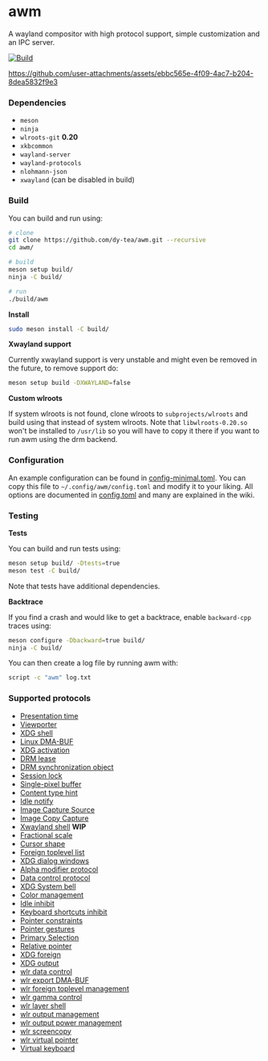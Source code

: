 # awm

A wayland compositor with high protocol support, simple customization and an IPC server.

[![Build](https://github.com/dy-tea/awm/actions/workflows/build.yml/badge.svg)](https://github.com/dy-tea/awm/actions/workflows/build.yml)

https://github.com/user-attachments/assets/ebbc565e-4f09-4ac7-b204-8dea5832f9e3

### Dependencies

- `meson`
- `ninja`
- `wlroots-git` **0.20**
- `xkbcommon`
- `wayland-server`
- `wayland-protocols`
- `nlohmann-json`
- `xwayland` (can be disabled in build)

### Build

You can build and run using:

```sh
# clone
git clone https://github.com/dy-tea/awm.git --recursive
cd awm/

# build
meson setup build/
ninja -C build/

# run
./build/awm
```

**Install**

```sh
sudo meson install -C build/
```

**Xwayland support**

Currently xwayland support is very unstable and might even be removed in the future, to remove support do:

```sh
meson setup build -DXWAYLAND=false
```

**Custom wlroots**

If system wlroots is not found, clone wlroots to `subprojects/wlroots` and build using that instead of system wlroots. Note that `libwlroots-0.20.so` won't be installed to `/usr/lib` so you will have to copy it there if you want to run awm using the drm backend.

### Configuration

An example configuration can be found in [config-minimal.toml](config-minimal.toml).
You can copy this file to `~/.config/awm/config.toml` and modify it to your liking.
All options are documented in [config.toml](config.toml) and many are explained in the wiki.

### Testing

**Tests**

You can build and run tests using:

```sh
meson setup build/ -Dtests=true
meson test -C build/
```

Note that tests have additional dependencies.

**Backtrace**

If you find a crash and would like to get a backtrace, enable `backward-cpp` traces using:

```sh
meson configure -Dbackward=true build/
ninja -C build/
```

You can then create a log file by running awm with:

```sh
script -c "awm" log.txt
```

### Supported protocols

- [Presentation time](https://wayland.app/protocols/presentation-time)
- [Viewporter](https://wayland.app/protocols/viewporter)
- [XDG shell](https://wayland.app/protocols/xdg-shell)
- [Linux DMA-BUF](https://wayland.app/protocols/linux-dmabuf-v1)
- [XDG activation](https://wayland.app/protocols/xdg-activation-v1)
- [DRM lease](https://wayland.app/protocols/drm-lease-v1)
- [DRM synchronization object](https://wayland.app/protocols/linux-drm-syncobj-v1)
- [Session lock](https://wayland.app/protocols/ext-session-lock-v1)
- [Single-pixel buffer](https://wayland.app/protocols/single-pixel-buffer-v1)
- [Content type hint](https://wayland.app/protocols/content-type-v1)
- [Idle notify](https://wayland.app/protocols/ext-idle-notify-v1)
- [Image Capture Source](https://wayland.app/protocols/ext-image-capture-source-v1)
- [Image Copy Capture](https://wayland.app/protocols/ext-image-copy-capture-v1)
- [Xwayland shell](https://wayland.app/protocols/xwayland-shell-v1) **WIP**
- [Fractional scale](https://wayland.app/protocols/fractional-scale-v1)
- [Cursor shape](https://wayland.app/protocols/cursor-shape-v1)
- [Foreign toplevel list](https://wayland.app/protocols/ext-foreign-toplevel-list-v1)
- [XDG dialog windows](https://wayland.app/protocols/xdg-dialog-v1)
- [Alpha modifier protocol](https://wayland.app/protocols/alpha-modifier-v1)
- [Data control protocol](https://wayland.app/protocols/ext-data-control-v1)
- [XDG System bell](https://wayland.app/protocols/xdg-system-bell-v1)
- [Color management](https://wayland.app/protocols/color-management-v1)
- [Idle inhibit](https://wayland.app/protocols/idle-inhibit-unstable-v1)
- [Keyboard shortcuts inhibit](https://wayland.app/protocols/keyboard-shortcuts-inhibit-unstable-v1)
- [Pointer constraints](https://wayland.app/protocols/pointer-constraints-unstable-v1)
- [Pointer gestures](https://wayland.app/protocols/pointer-gestures-unstable-v1)
- [Primary Selection](https://wayland.app/protocols/primary-selection-unstable-v1)
- [Relative pointer](https://wayland.app/protocols/relative-pointer-unstable-v1)
- [XDG foreign](https://wayland.app/protocols/xdg-foreign-unstable-v2)
- [XDG output](https://wayland.app/protocols/xdg-output-unstable-v1)
- [wlr data control](https://wayland.app/protocols/wlr-data-control-unstable-v1)
- [wlr export DMA-BUF](https://wayland.app/protocols/wlr-export-dmabuf-unstable-v1)
- [wlr foreign toplevel management](https://wayland.app/protocols/wlr-foreign-toplevel-management-unstable-v1)
- [wlr gamma control](https://wayland.app/protocols/wlr-gamma-control-unstable-v1)
- [wlr layer shell](https://wayland.app/protocols/wlr-layer-shell-unstable-v1)
- [wlr output management](https://wayland.app/protocols/wlr-output-management-unstable-v1)
- [wlr output power management](https://wayland.app/protocols/wlr-output-power-management-unstable-v1)
- [wlr screencopy](https://wayland.app/protocols/wlr-screencopy-unstable-v1)
- [wlr virtual pointer](https://wayland.app/protocols/wlr-virtual-pointer-unstable-v1)
- [Virtual keyboard](https://wayland.app/protocols/virtual-keyboard-unstable-v1)
